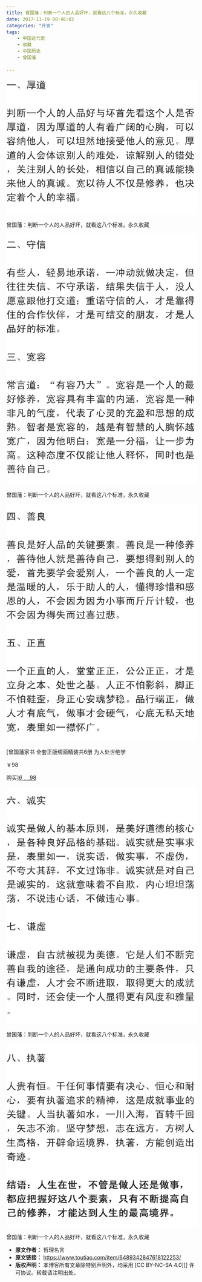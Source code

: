 ```yaml
---
title: 曾国藩：判断一个人的人品好坏，就看这八个标准，永久收藏
date: 2017-11-19 08:46:02
categories: "开发"
tags:
	- 中国近代史
	- 收藏
	- 中国历史
	- 曾国藩

---
```


![曾国藩：判断一个人的人品好坏，就看这八个标准，永久收藏][RV67-73BZ-NM7B.jpg]

曾国藩：判断一个人的人品好坏，就看这八个标准，永久收藏

![曾国藩：判断一个人的人品好坏，就看这八个标准，永久收藏][ZJY7-NVIE-VNAF.jpg]

曾国藩：判断一个人的人品好坏，就看这八个标准，永久收藏

![曾国藩：判断一个人的人品好坏，就看这八个标准，永久收藏][IAEA-3IUF-JRU3.jpg]

[曾国藩家书 全套正版绸面精装共6册 为人处世绝学

￥98

购买][_6_ _ _98]

![曾国藩：判断一个人的人品好坏，就看这八个标准，永久收藏][EIFM-7ZBY-RAJM.jpg]

曾国藩：判断一个人的人品好坏，就看这八个标准，永久收藏

![曾国藩：判断一个人的人品好坏，就看这八个标准，永久收藏][JUEA-ZUQY-I22E.jpg]

曾国藩：判断一个人的人品好坏，就看这八个标准，永久收藏


[RV67-73BZ-NM7B.jpg]: static/resources/crawler/RV67-73BZ-NM7B.jpg
[ZJY7-NVIE-VNAF.jpg]: static/resources/crawler/ZJY7-NVIE-VNAF.jpg
[IAEA-3IUF-JRU3.jpg]: static/resources/crawler/IAEA-3IUF-JRU3.jpg
[_6_ _ _98]: https://ifeeds.taobao.com/content/edetail?pid=mm_118561788_16552663_120508679&amp;subPid=mm_109827007_38658552_144216155&amp;itemId=521645626048&amp;source=toutiao&amp;dx=0
[EIFM-7ZBY-RAJM.jpg]: static/resources/crawler/EIFM-7ZBY-RAJM.jpg
[JUEA-ZUQY-I22E.jpg]: static/resources/crawler/JUEA-ZUQY-I22E.jpg
 *  **原文作者：** 哲理名言
 *  **原文链接：** https://www.toutiao.com/item/6489342847618122253/
 *  **版权声明：** 本博客所有文章除特别声明外，均采用 [CC BY-NC-SA 4.0][] 许可协议。转载请注明出处。
